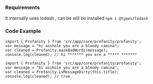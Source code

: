 ### Requirements
 It internally uses lodash , can be will be installed ``npm i @types/lodash``
 
### Code Example
 
``` 
import { Profanity } from 'src/app/core/profanity/profanity';
var message = "hi asshole you are a bloody camina";
var cleaned = Profanity.maskBadWords(message);
console.log(cleaned); // hi ******* you are a ***** *******
```

 
```
import { Profanity } from 'src/app/core/profanity/profanity';
var message = "hi asshole you are a bloody camina";
var cleaned = Profanity.isMessageDirty(this.title);
console.log(cleaned); // true
```
